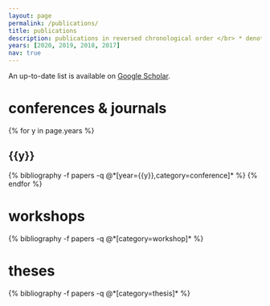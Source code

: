 ```yaml
---
layout: page
permalink: /publications/
title: publications
description: publications in reversed chronological order </br> * denotes equal contribution # by categories </br>
years: [2020, 2019, 2018, 2017]
nav: true
---
```


<div class="publications">
<!-- * denotes equal contribution -->
<!-- <h1> preprints </h1> -->

<p>An up-to-date list is available on <a href="https://scholar.google.com/citations?user=F1APiN4AAAAJ" target="_blank">Google Scholar</a>.</p>

<h1> conferences & journals </h1>
{% for y in page.years %}
  <h2 class="year">{{y}}</h2>
  {% bibliography -f papers -q @*[year={{y}},category=conference]* %}
{% endfor %}

<h1> workshops </h1>
{% bibliography -f papers -q @*[category=workshop]* %}

<h1> theses </h1>
{% bibliography -f papers -q @*[category=thesis]* %}

</div>
